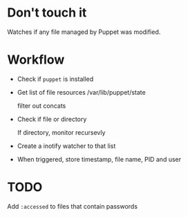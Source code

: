 # Don't touch it

Watches if any file managed by Puppet was modified.

# Workflow

  * Check if `puppet` is installed
  * Get list of file resources /var/lib/puppet/state

      filter out concats

  * Check if file or directory

      If directory, monitor recursevly

  * Create a inotify watcher to that list
  * When triggered, store timestamp, file name, PID and user

# TODO

Add `:accessed` to files that contain passwords
